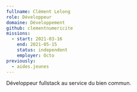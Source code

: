 ```yaml
---
fullname: Clément Lelong
role: Développeur
domaine: Développement
github: clementnumericite
missions:
  - start: 2021-03-16
    end: 2021-05-15
    status: independent
    employer: Octo
previously:
  - aides.jeunes
---
```


Développeur fullstack au service du bien commun.

